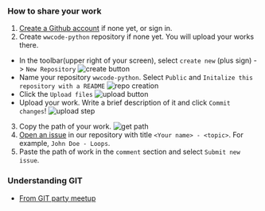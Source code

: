 ### How to share your work

1. [Create a Github account](https://github.com/join) if none yet, or sign in.
2. Create `wwcode-python` repository if none yet. You will upload your works there.
  *  In the toolbar(upper right of your screen), select `create new` (plus sign) -> `New Repository`
  ![create button](assets/images/new_repository.png)
  *  Name your repository `wwcode-python`. Select `Public` and `Initalize this repository with a README`
  ![repo creation](assets/images/new_repository2.png)
  *  Click the `Upload files`
  ![upload button](assets/images/upload_button.png)
  *  Upload your work. Write a brief description of it and click `Commit changes`!
  ![upload step](assets/images/upload_step.png)
3. Copy the path of your work.
![get path](assets/images/copy_path.png)
4. [Open an issue](https://github.com/wwcodemanila/WWCodeManila-Python/issues/new) in our repository with title `<Your name> - <topic>`. For example, `John Doe - Loops`.
5. Paste the path of work in the `comment` section and select `Submit new issue`.

### Understanding GIT
*  [From GIT party meetup](https://github.com/wwcodemanila/git-party)
